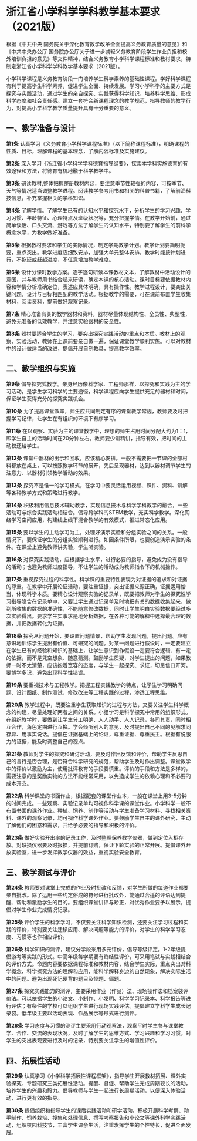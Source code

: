 # 浙江省小学科学学科教学基本要求（2021版）

根据《中共中央 国务院关于深化教育教学改革全面提高义务教育质量的意见》和《中共中央办公厅 国务院办公厅关于进一步减轻义务教育阶段学生作业负担和校外培训负担的意见》等文件精神，结合义务教育小学科学课程标准和教材要求，特制定浙江省小学科学学科教学基本要求（2021版）。

小学科学课程是义务教育阶段一门培养学生科学素养的基础性课程。学好科学课程有利于提高学生科学素养，促进学生全面、持续发展。学习小学科学的主要方式是探究与实践活动，通过学生的亲自探究、实践获得科学知识、培养科学思维、形成科学态度和社会责任感。建立一套符合新课程理念的教学规范，指导教师的教学行为，对提高小学科学教学质量提升具有十分重要的意义。

## 一、教学准备与设计

**第1条**  认真学习《义务教育小学科学课程标准》（以下简称课程标准），明确课程的性质、目标，理解课程的基本理念，了解内容标准及实施建议。

**第2条**  深入学习《浙江省小学科学学科德育指导纲要》，探索本学科实施德育的有效途径和方法，将德育有机地融于科学教学中。

**第3条**  研读教材,整体把握整册教材内容，要注意季节性较强的内容，可按季节、天气等情况适当调整教学进程。阅读教学参考用书和相关的科普书籍，了解前沿科技信息，补充掌握相关的学科知识。                                                

**第4条**  了解学情。了解学生已有的认知水平和探究水平，分析学生的学习兴趣、学习习惯、年龄特征、心理特点及班级状况等，充分把握学情。在教学开始前，通过简单谈话、口头交流、游戏等方法了解学生的认知水平，特别要了解学生的前科学概念水平，为教学做好准备。

**第5条**  根据教材要求和学生的实际情况，制定学期教学计划。教学计划要简明扼要，重点突出。教学进度应细致安排，加强大单元整体安排，教学时能按计划进行，不拖延或赶超进度，不任意增加教学难度。

**第6条**  设计分课时教学方案。逐字逐句研读本课教材文本，了解教材中活动设计的意图，并与教师用书结合起来研读，确定本课的核心活动。课时目标要依据教材内容和学情分析准确定位，表述应具体明确，具有操作性。教学过程设计，要突出关键问题，设计与目标相匹配的教学活动。根据教学的需要，可在课前布置学生收集材料，阅读资料，提前做好观察记录。

**第7条**  精心准备有关的教学器材和资料，器材尽量体现结构性、全员性、典型性，避免无准备的低效教学，并注意实验器材的安全性。

**第8条**  器材要适合学生的学习，要突出探究实践活动的重点和本质。教材上的观察、实验活动，教师在上课前要亲自做一遍，保证课堂教学顺利实施。可以对教材中的设计做适当的改进，提倡开展自制教具，提高教学效率。

## 二、教学组织与实施

**第9条**  倡导探究式教学。亲身经历像科学家、工程师那样，以探究和实践为主的学习活动，是学生学习科学的主要途径，科学课程应向学生提供充足的器材和时间，保证学生获得充分的探究实践机会。

**第10条**  为了提高课堂效率，师生应共同制定有序的课堂教学常规，教师要及时把握学习纪律，让学生在有组织的环境下有序学习。

**第11条**  在以观察、实验为主的课堂教学中，理想的师生占用时间分配大约为1：1，即学生自主的活动时间在20分钟左右。教师要少讲精讲，指导有效，把时间的主动权还给学生。

**第12条**  课堂中器材的出示和回收，应该精心安排。一般不需要把一节课的全部材料都放在桌上，可以按照教学环节的展开，先后呈现器材，达到以器材调节学生的注意力、以器材引领教学活动的效果。

**第13条**  探究不是惟一的学习模式，在学习中要灵活运用视频、课件、资料、讲解等各种教学方式和策略进行教学。

**第14条**  积极利用信息技术辅助教学，实现信息技术与科学学科教学的融合，一些活动可与综合实践活动相结合。倡导跨学科的STEM教学，充实科学教学。深化网络学习空间应用，构建线上线下混合教学的有效模式，推进常态化应用。

**第15条**  要以学生的主动学习为主，处理好演示实验和分组实验之间的关系。一般情况下，要保证学生的分组实验顺利进行。如因条件所限，也要创造演示实验的条件。在课堂上避免教师讲实验，学生听实验。

**第16条**  对探究实践活动，应根据学生水平，进行必要的指导，避免成为没有指导的活动；也避免教师过度指导，不让学生的活动成为教师指令下的机械操作。

**第17条**  重视探究过程的科学性。科学课的重要特性表现为对证据的追求和对证据的尊重。在教学中开展论证活动，要注重证据，突出证据来源正确，证据运用恰当，体现科学本质。要精心设计观察实验的记录单，既要把教师对学生的探究性学习指导隐含在记录单中，又要让学生通过记录单及时地把有关的数据收集起来，做到所收集的数据的准确性，不能随意修改数据，同时让学生明白实验数据要经过多次实验得出。要求学生实事求是地分析数据，在各种可能的解释中选择最合理的数据，并把数据转化为证据。

**第18条**  探究从问题开始，要设置问题情景，帮助学生发现问题，提出问题。应有意识地训练学生提出有价值、可研究的问题。对某一问题进行假设时，一定要建立在学生已有的经验和知识的基础上，让学生意识到作假设一定要符合逻辑、有一定的依据，而不是凭空想象、随意猜测。鼓励学生质疑，对学生提出的问题，如果教师一时不太清楚，应该抱着宽容的态度，与学生一起探究、求证，切忌信口开河。要博学多识，避免出现科学性错误。

**第19条**  要重视技术与工程教学。把握工程实践教学的特点，让学生学习明确问题、设计图纸、制作测试、修改改进等工程实践的过程，渗透工程思维。

**第20条**  教学过程中，既要注重学生获取知识的过程与方法，又要关注学生科学概念的构建，尽量处理好两者之间的关系。小组学习是科学探究中常用的组织形式。在组织教学时，要做到让学生分工明确、人人动手、人人记录，各司其责，同时相互合作，角色定期进行互换。学会倾听别人的意见，及时提出自己不同的见解求同存异、用事实说话。提倡在证据基础上的论证，尊重证据、尊重民主。根据有说服力的证据，能及时调整自己的观点。

**第21条**  教师对学生的探究和研讨活动，要及时作出反馈和评价，帮助学生反思自己的言行是否合理，是否符合科学研究的规范，帮助学生及时作出调整。课堂教学中的评价以激励为主，使用批评教育的手段要慎重。评价的手段和方法是多样的，需要注意的是奖励实物的方法不能经常采用，以免造成学生的依赖心理和不必要的成本开支。

**第22条**  科学课堂的书面作业，根据配套的课堂作业本，一般在课堂上用3-5分钟的时间完成。一些观察、实验记录单均可视作科学课的课堂作业。小学科学一般不布置书面的课外作业。种植、饲养、制作等活动与学生准备学习材料、寻找相关资料、课外的观察记录，均可视作科学课外作业。要鼓励学生自主的课外研究，主动了解他们的困惑和需求，并给予必要的指导和积极的评价。

**第23条**  做好实验开出率的记录工作，及时整理保养教学仪器，做到定位入柜存放。对缺损仪器要及时报损，并提前订购，保证下轮实验的正常开展。提倡课外开放实验室，进一步发挥教学仪器的效益，重视实验安全教育。

## 三、教学测试与评价

**第24条**  教师要对课堂上完成的作业及时批改和反馈，对学生所做的每道作业都要亲自批改。除了运用一些约定俗成的符号进行批改外，能通过合适的评语达到提醒、帮助和激励学生的目的。要组织课堂讲评与矫正，对优秀作业要予以展示，提倡对学生作业完成情况记录。

**第25条**  评价学生的科学学习，不仅要关注科学知识检测，还要关注学习过程和实践的评价，特别要关注迁移应用、解决问题等能力的评价，对学生的科学学习态度、习惯等也作相应评价。

**第26条**  科学知识的测评，建议分学段采用多元评价，倡导等级评定。1-2年级提倡游考等实践的形式。中高年级每学期要有终结性评价，可采用笔试与实践相结合的评价方式。命题内容要依据课程标准和教材内容，结合学生实际，重点突出对科学概念、科学探究方法的理解和应用，能科学解释身边的自然现象，解决实际生活中的问题。避免出现死记硬背的题目及怪题、偏题。

**第27条**  探究实践能力的测评，主要采用作业（作品）法、现场操作法和档案袋评价法。可以依据学生的小论文、小制作、小发明、科学学习记录本、科学报告等进行评估；有条件的学校可以组织学生进行现场实践评估。提倡建立学科学生成长记录袋。低年级主要以活动表现、作品展示等形式进行测评。

**第28条**  学习态度与习惯的测评主要采用行动观察法，观察平时学生参与课堂教学、合作、交流的表现状况，及时了解学生的思维方式、学习兴趣和学习习惯。对学生的突出表现要进行及时的记录，特别要关注学生的增值性评价。

## 四、拓展性活动

**第29条**  认真学习《小学科学拓展性课程框架》，指导学生开展教材拓展、课外实验探究、专题研究三类拓展性活动。提醒、督促、帮助学生完成周期较长的活动，培养学生的兴趣和毅力。倡导教师与学生一起进行长周期活动，以便深入体验活动，进行更有效的指导。

**第30条**  提倡组织和指导学生的课后实践活动和研学活动，积极开展科学考察、动手制作、饲养栽培、搜集和处理信息、撰写考察报告和小论文等课外科学实践活动，组织校园科技节，丰富学生课余生活，注重发挥学生的个性特长，促进全面发展。